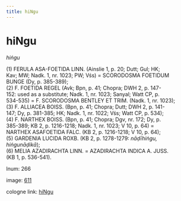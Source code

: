 ```yaml
---
title: hiNgu
---
```


# hiNgu

<i>hiṅgu</i>  <div n="P" />(1) <bot>FERULA ASA</bot>-<bot>FOETIDA LINN.</bot> (Ainslie 1, p. 20; Dutt; Gul; HK; <div n="lb" />Kav; MW; Nadk. 1, nr. 1023; PW; Vśs) = <bot>SCORODOSMA FOETIDUM <div n="lb" />BUNGE</bot> (Dy, p. 385-389); <div n="P" />(2) <bot>F. FOETIDA REGEL</bot> (Avk; Bpn, p. 41; Chopra; DWH 2, p. 147- <div n="lb" />152: used as a substitute; Nadk. 1, nr. 1023; Sanyal; Watt CP, p. <div n="lb" />534-535) = <bot>F. SCORODOSMA BENTLEY ET TRIM.</bot> (Nadk. 1, nr. 1023); <div n="P" />(3) <bot>F. ALLIACEA BOISS.</bot> (Bpn, p. 41; Chopra; Dutt; DWH 2, p. 141- <div n="lb" />147; Dy, p. 381-385; HK; Nadk. 1, nr. 1022; Vśs; Watt CP, p. 534); <div n="P" />(4) <bot>F. NARTHEX BOISS.</bot> (Bpn, p. 41; Chopra; Dgv, nr. 172; Dy, p. <div n="lb" />385-389; KB 2, p. 1216-1218; Nadk. 1, nr. 1023; V 10, p. 64) = <div n="lb" /><bot>NARTHEX ASAFOETIDA FALC.</bot> (KB 2, p. 1216-1218; V 10, p. 64); <div n="P" />(5) <bot>GARDENIA LUCIDA ROXB.</bot> (KB 2, p. 1278-1279: <i>nāḍīhiṅgu,</i> <div n="lb" /><i>hiṅgunāḍikā</i>); <div n="P" />(6) <bot>MELIA AZADIRACHTA LINN.</bot> = <bot>AZADIRACHTA INDICA A. JUSS.</bot> <div n="lb" />(KB 1, p. 536-541).

lnum: 266

image: [611](https://www.sanskrit-lexicon.uni-koeln.de/scans/csl-apidev/servepdf.php?dict=snp&page=611)

cologne link: [hiNgu](https://sanskrit-lexicon.uni-koeln.de/scans/csl-apidev/getword.php?dict=snp&key=hiNgu)

